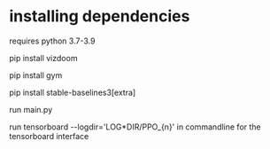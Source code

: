 # installing dependencies

requires python 3.7-3.9

pip install vizdoom

pip install gym

pip install stable-baselines3[extra]

run main.py

run tensorboard --logdir='LOG*DIR/PPO_{n}' in commandline for
the tensorboard interface
